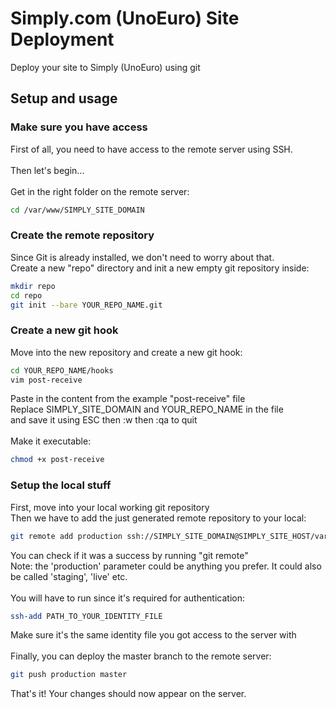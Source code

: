 # Simply.com (UnoEuro) Site Deployment
Deploy your site to Simply (UnoEuro) using git

## Setup and usage
### Make sure you have access
First of all, you need to have access to the remote server using SSH.
<br><br>
Then let's begin...
<br><br>
Get in the right folder on the remote server:
```bash
cd /var/www/SIMPLY_SITE_DOMAIN
```

### Create the remote repository
Since Git is already installed, we don't need to worry about that.
<br>
Create a new "repo" directory and init a new empty git repository inside:
```bash
mkdir repo
cd repo
git init --bare YOUR_REPO_NAME.git
```

### Create a new git hook
Move into the new repository and create a new git hook:
```bash
cd YOUR_REPO_NAME/hooks
vim post-receive
```
Paste in the content from the example "post-receive" file<br>
Replace SIMPLY_SITE_DOMAIN and YOUR_REPO_NAME in the file<br>
and save it using ESC then :w then :qa to quit
<br>
<br>
Make it executable:
```bash
chmod +x post-receive
```
### Setup the local stuff
First, move into your local working git repository<br>
Then we have to add the just generated remote repository to your local:
```bash
git remote add production ssh://SIMPLY_SITE_DOMAIN@SIMPLY_SITE_HOST/var/www/SIMPLY_SITE_DOMAIN/repo/YOUR_REPO_NAME.git
```
You can check if it was a success by running "git remote"
<br>
Note: the 'production' parameter could be anything you prefer. It could also be called 'staging', 'live' etc.
<br><br>
You will have to run since it's required for authentication:
```bash
ssh-add PATH_TO_YOUR_IDENTITY_FILE
```
Make sure it's the same identity file you got access to the server with
<br><br>
Finally, you can deploy the master branch to the remote server:
```bash
git push production master
```
That's it! Your changes should now appear on the server.
